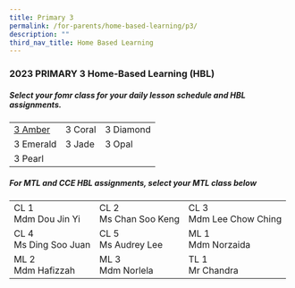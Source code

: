 ```yaml
---
title: Primary 3
permalink: /for-parents/home-based-learning/p3/
description: ""
third_nav_title: Home Based Learning
---
```

<h3><b>2023 PRIMARY 3 Home-Based Learning (HBL)</b></h3>
<h5>Select your fomr class for your daily lesson schedule and HBL assignments.</h5>
<table>
	<tbody>
		<tr>
		<td><a target="blank" href="https://docs.google.com/spreadsheets/d/1jyVx3qcWv4S3DgMGu4FJeLXYt-c59FTjehb7thEQDHs/edit?usp=drive_link">3 Amber</a></td>
		<td>3 Coral</td>
		<td>3 Diamond</td>
	</tr>
			<tr>
		<td>3 Emerald</td>
		<td>3 Jade</td>
		<td>3 Opal</td>
	</tr>
			<tr>
		<td>3 Pearl</td>
				<td></td>
				<td></td>
		</tr>
	</tbody>
</table>

<h5>For MTL and CCE HBL assignments, select your MTL class below</h5>
<table>
  <tbody>
    <tr>
    <td>CL 1 <br>Mdm Dou Jin Yi</td>
    <td>CL 2 <br>Ms Chan Soo Keng</td>
    <td>CL 3 <br>Mdm Lee Chow Ching</td>
  </tr>
		<tr>
    <td>CL 4 <br>Ms Ding Soo Juan</td>
    <td>CL 5 <br>Ms Audrey Lee</td>
    <td>ML 1 <br>Mdm Norzaida</td>
  </tr>
		<tr>
    <td>ML 2<br>Mdm Hafizzah</td>
    <td>ML 3<br>Mdm Norlela</td>
    <td>TL 1<br>Mr Chandra</td>
  </tr>
		</tbody></table>